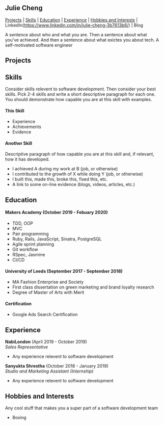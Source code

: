 ## Julie Cheng

[Projects](#projects) | [Skills](#skills) | [Education](#education) | [Experience](#experience) | [Hobbies and Interests](#hobbies-and-interests) | LinkedIn(https://www.linkedin.com/in/julie-cheng-3b7613b6/) | Blog

A sentence about who and what you are. Then a sentence about what you've achieved. And then a sentence about what exictes you about tech.
A self-motivated software engineer 

## Projects

## Skills

Consider skills relevent to software development. Then consider your best skills. Pick 2-4 skills and write a short descriptive paragraph for each one. You should demonstrate how capable you are at this skill with examples.

#### This Skill

- Experience
- Achievements
- Evidence

#### Another Skill

Descriptive paragraph of how capable you are at this skill and, if relevant, how it has developed.

- I achieved A during my work at B (job, or otherwise)
- I contributed to the growth of X while doing Y (job, or otherwise)
- I built this, made this, broke this, fixed this, etc.
- A link to some on-line evidence (blogs, videos, articles, etc.)

## Education

#### Makers Academy (October 2019 - Febuary 2020)

- TDD, OOP
- MVC
- Pair programming
- Ruby, Rails, JavaScript, Sinatra, PostgreSQL
- Agile sprint planning
- Git workflow
- RSpec, Jasmine
- CI/CD

#### University of Leeds (September 2017 - September 2018)

- MA Fashion Enterprise and Society
- First class dissertation on green marketing and brand loyalty research
- Degree of Master of Arts with Merit

#### Certification 

- Google Ads Search Certification

## Experience

**NabiLondon** (April 2019 - October 2019)    
*Sales Representative*  
- Any experience relevent to software development

**Sanyukta Shrestha** (October 2018 - January 2019)   
*Studio and Marketing Assistant (Internship)*  
- Any experience relevent to software development

## Hobbies and Interests

Any cool stuff that makes you a super part of a software development team
- Boxing 
